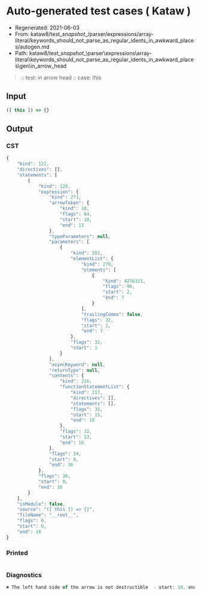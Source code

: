 # Auto-generated test cases ( Kataw )
- Regenerated: 2021-06-03
- From: kataw8/test\__snapshot__/parser/expressions/array-literal/keywords_should_not_parse_as_regular_idents_in_awkward_places/autogen.md
- Path: kataw8/test\__snapshot__\parser\expressions\array-literal\keywords_should_not_parse_as_regular_idents_in_awkward_places\gen\in_arrow_head
> :: test: in arrow head
> :: case: this
## Input

`````js
([ this ]) => {}
`````
## Output

### CST

```javascript
{
    "kind": 122,
    "directives": [],
    "statements": [
        {
            "kind": 120,
            "expression": {
                "kind": 271,
                "arrowToken": {
                    "kind": 10,
                    "flags": 64,
                    "start": 10,
                    "end": 13
                },
                "typeParameters": null,
                "parameters": [
                    {
                        "kind": 201,
                        "elementList": {
                            "kind": 270,
                            "elements": [
                                {
                                    "kind": 4276321,
                                    "flags": 96,
                                    "start": 2,
                                    "end": 7
                                }
                            ],
                            "trailingComma": false,
                            "flags": 32,
                            "start": 2,
                            "end": 7
                        },
                        "flags": 32,
                        "start": 1
                    }
                ],
                "asyncKeyword": null,
                "returnType": null,
                "contents": {
                    "kind": 216,
                    "functionStatementList": {
                        "kind": 217,
                        "directives": [],
                        "statements": [],
                        "flags": 32,
                        "start": 15,
                        "end": 15
                    },
                    "flags": 32,
                    "start": 13,
                    "end": 16
                },
                "flags": 34,
                "start": 0,
                "end": 16
            },
            "flags": 16,
            "start": 0,
            "end": 16
        }
    ],
    "isModule": false,
    "source": "([ this ]) => {}",
    "fileName": "__root__",
    "flags": 0,
    "start": 0,
    "end": 16
}
```

### Printed

```javascript

```

### Diagnostics

```javascript
✖ The left hand side of the arrow is not destructible  - start: 10, end: 13

```

